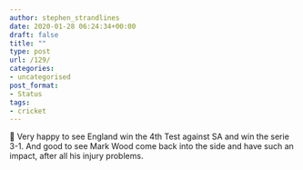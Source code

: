 ```yaml
---
author: stephen_strandlines
date: 2020-01-28 06:24:34+00:00
draft: false
title: ""
type: post
url: /129/
categories:
- uncategorised
post_format:
- Status
tags:
- cricket
---
```


🏏 Very happy to see England win the 4th Test against SA and win the serie 3-1. And good to see Mark Wood come back into the side and have such an impact, after all his injury problems. 
